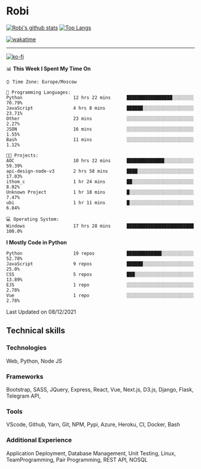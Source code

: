 # Robi

[![Robi's github stats](https://github-readme-stats-lime-theta.vercel.app/api?username=robimez&count_private=true&show_icons=true&theme=dark)](https://github.com/RobiMez)
[![Top Langs](https://github-readme-stats-lime-theta.vercel.app/api/top-langs/?username=robimez&layout=compact)](https://github.com/robimez)

[![wakatime](https://wakatime.com/badge/user/b864c643-d1a3-41f5-9e0f-8ecf20a95c65.svg)](https://wakatime.com/@b864c643-d1a3-41f5-9e0f-8ecf20a95c65)

---
[![ko-fi](https://ko-fi.com/img/githubbutton_sm.svg)](https://ko-fi.com/K3K74LSLU)

<!--START_SECTION:waka-->
📊 **This Week I Spent My Time On** 

```text
⌚︎ Time Zone: Europe/Moscow

💬 Programming Languages: 
Python                   12 hrs 22 mins      █████████████████░░░░░░░░   70.79% 
JavaScript               4 hrs 8 mins        ██████░░░░░░░░░░░░░░░░░░░   23.71% 
Other                    23 mins             ░░░░░░░░░░░░░░░░░░░░░░░░░   2.27% 
JSON                     16 mins             ░░░░░░░░░░░░░░░░░░░░░░░░░   1.55% 
Bash                     11 mins             ░░░░░░░░░░░░░░░░░░░░░░░░░   1.12%

🐱‍💻 Projects: 
AOC                      10 hrs 22 mins      ██████████████░░░░░░░░░░░   59.39% 
api-design-node-v3       2 hrs 58 mins       ████░░░░░░░░░░░░░░░░░░░░░   17.03% 
ithom_c                  1 hr 24 mins        ██░░░░░░░░░░░░░░░░░░░░░░░   8.02% 
Unknown Project          1 hr 18 mins        █░░░░░░░░░░░░░░░░░░░░░░░░   7.47% 
ubi                      1 hr 11 mins        █░░░░░░░░░░░░░░░░░░░░░░░░   6.84%

💻 Operating System: 
Windows                  17 hrs 28 mins      █████████████████████████   100.0%

```

**I Mostly Code in Python** 

```text
Python                   19 repos            █████████████░░░░░░░░░░░░   52.78% 
JavaScript               9 repos             ██████░░░░░░░░░░░░░░░░░░░   25.0% 
CSS                      5 repos             ███░░░░░░░░░░░░░░░░░░░░░░   13.89% 
EJS                      1 repo              ░░░░░░░░░░░░░░░░░░░░░░░░░   2.78% 
Vue                      1 repo              ░░░░░░░░░░░░░░░░░░░░░░░░░   2.78%

```



 Last Updated on 08/12/2021
<!--END_SECTION:waka-->

## Technical skills

### Technologies 

Web, Python, Node JS

### Frameworks

Bootstrap, SASS, JQuery, Express, React, Vue, Next.js,
D3.js, Django, Flask, Telegram API,

### Tools

VScode, Github, Yarn, Git, NPM, Pypi, Azure, Heroku, CI, Docker, Bash

### Additional Experience

Application Deployment, Database Management, Unit Testing, Linux, TeamProgramming, Pair Programming, REST API, NOSQL
